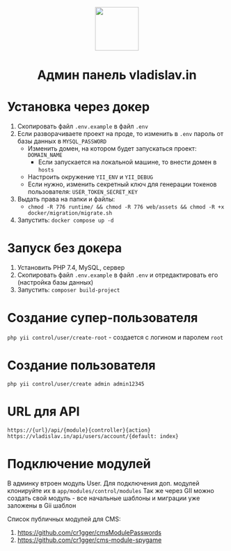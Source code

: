 <p align="center">
        <img src="https://sun9-67.userapi.com/impg/_KsTDHTT4ncA_x4yPrl78aoyPHzL_irpUcTuJQ/i0UsnX21COw.jpg?size=722x348&quality=96&sign=9e029b9cc3a6c2543cb4876aea40e3ab&type=album" height="100px">
    <h1 align="center">Админ панель vladislav.in</h1>
</p>

# Установка через докер
1. Скопировать файл `.env.example` в файл `.env`
2. Если разворачиваете проект на проде, то изменить в `.env` пароль от базы данных в `MYSQL_PASSWORD`
   * Изменить домен, на котором будет запускаться проект: `DOMAIN_NAME`
     * Если запускается на локальной машине, то внести домен в `hosts`
   * Настроить окружение `YII_ENV` и `YII_DEBUG`
   * Если нужно, изменить секретный ключ для генерации токенов пользователя: `USER_TOKEN_SECRET_KEY`
3. Выдать права на папки и файлы:
   * ```chmod -R 776 runtime/ && chmod -R 776 web/assets && chmod -R +x docker/migration/migrate.sh```
4. Запустить: `docker compose up -d`

# Запуск без докера
1. Установить PHP 7.4, MySQL, сервер
2. Скопировать файл `.env.example` в файл `.env` и отредактировать его (настройка базы данных)
3. Запустить: `composer build-project`

# Создание супер-пользователя
`php yii control/user/create-root` - создается с логином и паролем `root`

# Создание пользователя
`php yii control/user/create admin admin12345`

# URL для API 
```
https://{url}/api/{module}{controller}{action}
https://vladislav.in/api/users/account/{default: index}
```

# Подключение модулей

В админку втроен модуль User.
Для подключения доп. модулей клонируйте их в `app/modules/control/modules`
Так же через GII можно создать свой модуль - все начальные шаблоны и миграции уже заложены в Gii шаблон

Список публичных модулей для CMS:
1. https://github.com/cr1gger/cmsModulePasswords
2. https://github.com/cr1gger/cms-module-spygame
 


